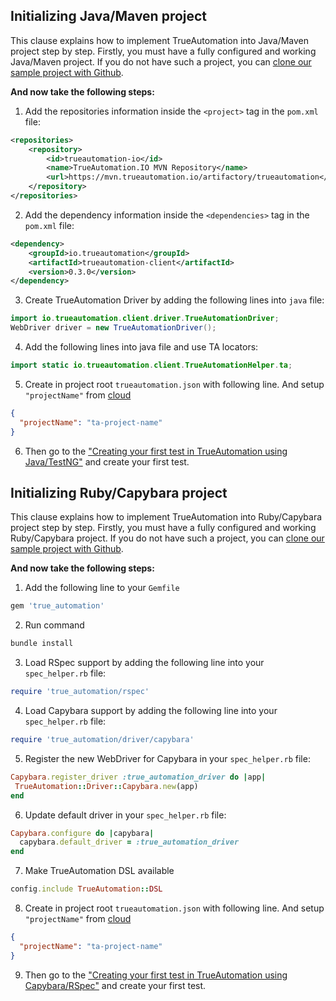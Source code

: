 ## Initializing Java/Maven project

This clause explains how to implement TrueAutomation into Java/Maven project step by step. 
Firstly, you must have a fully configured and working Java/Maven project. If you do not have such a project, you can [clone our sample project with Github](https://github.com/shapovalovei/testng-example).

**And now take the following steps:**

1. Add the repositories information inside the `<project>` tag in the `pom.xml` file:
```xml
<repositories>
    <repository>
        <id>trueautomation-io</id>
        <name>TrueAutomation.IO MVN Repository</name>
        <url>https://mvn.trueautomation.io/artifactory/trueautomation</url>
    </repository>
</repositories>       
```

2. Add the dependency information inside the `<dependencies>` tag in the `pom.xml` file:
```xml
<dependency>
    <groupId>io.trueautomation</groupId>
    <artifactId>trueautomation-client</artifactId>
    <version>0.3.0</version>
</dependency>  
```

3. Create TrueAutomation Driver by adding the following lines into `java` file:
```java
import io.trueautomation.client.driver.TrueAutomationDriver;
WebDriver driver = new TrueAutomationDriver();
```

4. Add the following lines into java file and use TA locators:
```java
import static io.trueautomation.client.TrueAutomationHelper.ta;
```

5. Create in project root `trueautomation.json` with following line. And setup `"projectName"` from [cloud](https://app.trueautomation.io/app/projects)
```json
{
  "projectName": "ta-project-name"
}
```
6. Then go to the ["Creating your first test in TrueAutomation using Java/TestNG"](first-test-java.md#creating-your-first-test-in-trueautomation-using-javatestng) and create your first test.

## Initializing Ruby/Capybara project

This clause explains how to implement TrueAutomation into Ruby/Capybara project step by step. 
Firstly, you must have a fully configured and working Ruby/Capybara project. If you do not have such a project, you can [clone our sample project with Github](https://github.com/shapovalovei/capybara-example).

**And now take the following steps:**
 
1. Add the following line to your `Gemfile`
```ruby
gem 'true_automation'
```

2. Run command
```bash
bundle install
```

3. Load RSpec support by adding the following line into your `spec_helper.rb` file:
```ruby
require 'true_automation/rspec'
```

4. Load Capybara support by adding the following line into your `spec_helper.rb` file:
```ruby
require 'true_automation/driver/capybara'
```

5. Register the new WebDriver for Capybara in your `spec_helper.rb` file:
```ruby
Capybara.register_driver :true_automation_driver do |app|
 TrueAutomation::Driver::Capybara.new(app)
end
```

6. Update default driver in your `spec_helper.rb` file:
```ruby
Capybara.configure do |capybara|
  capybara.default_driver = :true_automation_driver
end
```
 
7. Make TrueAutomation DSL available
```ruby
config.include TrueAutomation::DSL
```

8. Create in project root `trueautomation.json` with following line. And setup `"projectName"` from [cloud](https://app.trueautomation.io/app/projects)
```json
{
  "projectName": "ta-project-name"
}
```

9. Then go to the ["Creating your first test in TrueAutomation using Capybara/RSpec"](first-test-capybara.md#creating-your-first-test-in-trueautomation-using-capybararspec) and create your first test.
